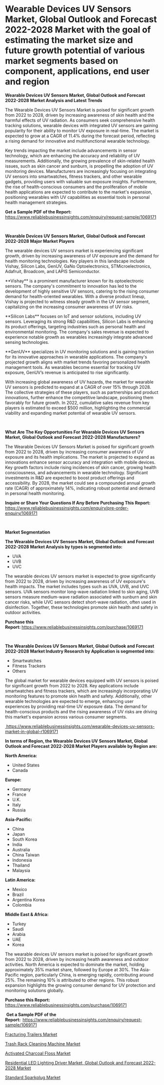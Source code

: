 <p><h1>Wearable Devices UV Sensors Market, Global Outlook and Forecast 2022-2028 Market with the goal of estimating the market size and future growth potential of various market segments based on component, applications, end user and region</h1></p><p><strong>Wearable Devices UV Sensors Market, Global Outlook and Forecast 2022-2028 Market Analysis and Latest Trends</strong></p>
<p><p>The Wearable Devices UV Sensors Market is poised for significant growth from 2022 to 2028, driven by increasing awareness of skin health and the harmful effects of UV radiation. As consumers seek comprehensive health tracking solutions, wearable devices with integrated UV sensors are gaining popularity for their ability to monitor UV exposure in real-time. The market is expected to grow at a CAGR of 11.4% during the forecast period, reflecting a rising demand for innovative and multifunctional wearable technology.</p><p>Key trends impacting the market include advancements in sensor technology, which are enhancing the accuracy and reliability of UV measurements. Additionally, the growing prevalence of skin-related health issues, such as skin cancer and sunburn, is propelling the adoption of UV monitoring devices. Manufacturers are increasingly focusing on integrating UV sensors into smartwatches, fitness trackers, and other wearable gadgets, providing users with valuable sun exposure insights. Furthermore, the rise of health-conscious consumers and the proliferation of mobile health applications are expected to contribute to the market's expansion, positioning wearables with UV capabilities as essential tools in personal health management strategies.</p></p>
<p><strong>Get a Sample PDF of the Report:&nbsp;</strong> <a href="https://www.reliablebusinessinsights.com/enquiry/request-sample/1069171">https://www.reliablebusinessinsights.com/enquiry/request-sample/1069171</a></p>
<p>&nbsp;</p>
<p><strong>Wearable Devices UV Sensors Market, Global Outlook and Forecast 2022-2028 Major Market Players</strong></p>
<p><p>The wearable devices UV sensors market is experiencing significant growth, driven by increasing awareness of UV exposure and the demand for health monitoring technologies. Key players in this landscape include Vishay, Silicon Labs, GenUV, GaNo Optoelectronics, STMicroelectronics, Adafruit, Broadcom, and LAPIS Semiconductor.</p><p>**Vishay** is a prominent manufacturer known for its optoelectronic sensors. The company's commitment to innovation has led to the development of highly sensitive UV sensors, catering to the rising consumer demand for health-oriented wearables. With a diverse product lineup, Vishay is projected to witness steady growth in the UV sensor segment, capitalizing on the increasing consumer awareness of UV risks.</p><p>**Silicon Labs** focuses on IoT and sensor solutions, including UV sensors. Leveraging its strong R&D capabilities, Silicon Labs is enhancing its product offerings, targeting industries such as personal health and environmental monitoring. The company's sales revenue is expected to experience notable growth as wearables increasingly integrate advanced sensing technologies.</p><p>**GenUV** specializes in UV monitoring solutions and is gaining traction for its innovative approaches in wearable applications. The company's projected growth aligns with market trends favoring personalized health management tools. As wearables become essential for tracking UV exposure, GenUV’s revenue is anticipated to rise significantly.</p><p>With increasing global awareness of UV hazards, the market for wearable UV sensors is predicted to expand at a CAGR of over 15% through 2028. The collective strategies of these players, such as partnerships and product innovations, further enhance the competitive landscape, positioning them favorably for future growth. In 2022, cumulative sales revenue from key players is estimated to exceed $500 million, highlighting the commercial viability and expanding market potential of wearable UV sensors.</p></p>
<p>&nbsp;</p>
<p><strong>What Are The Key Opportunities For Wearable Devices UV Sensors Market, Global Outlook and Forecast 2022-2028 Manufacturers?</strong></p>
<p><p>The Wearable Devices UV Sensors Market is poised for significant growth from 2022 to 2028, driven by increasing consumer awareness of UV exposure and its health implications. The market is projected to expand as innovations enhance sensor accuracy and integration with mobile devices. Key growth factors include rising incidences of skin cancer, growing health consciousness, and advancements in wearable technology. Significant investments in R&D are expected to boost product offerings and accessibility. By 2028, the market could see a compounded annual growth rate (CAGR) of approximately 14%, indicating robust potential and demand in personal health monitoring.</p></p>
<p><strong>Inquire or Share Your Questions If Any Before Purchasing This Report:</strong> <a href="https://www.reliablebusinessinsights.com/enquiry/pre-order-enquiry/1069171">https://www.reliablebusinessinsights.com/enquiry/pre-order-enquiry/1069171</a></p>
<p>&nbsp;</p>
<p><strong>Market Segmentation</strong></p>
<p><strong>The Wearable Devices UV Sensors Market, Global Outlook and Forecast 2022-2028 Market Analysis by types is segmented into:</strong></p>
<p><ul><li>UVA</li><li>UVB</li><li>UVC</li></ul></p>
<p><p>The wearable devices UV sensors market is expected to grow significantly from 2022 to 2028, driven by increasing awareness of UV exposure's health impacts. The market includes types such as UVA, UVB, and UVC sensors. UVA sensors monitor long-wave radiation linked to skin aging, UVB sensors measure medium-wave radiation associated with sunburn and skin cancer risks, while UVC sensors detect short-wave radiation, often used in disinfection. Together, these technologies promote skin health and safety in outdoor activities.</p></p>
<p><strong>Purchase this Report:&nbsp;</strong><a href="https://www.reliablebusinessinsights.com/purchase/1069171">https://www.reliablebusinessinsights.com/purchase/1069171</a></p>
<p>&nbsp;</p>
<p><strong>The Wearable Devices UV Sensors Market, Global Outlook and Forecast 2022-2028 Market Industry Research by Application is segmented into:</strong></p>
<p><ul><li>Smartwatches</li><li>Fitness Trackers</li><li>Others</li></ul></p>
<p><p>The global market for wearable devices equipped with UV sensors is poised for significant growth from 2022 to 2028. Key applications include smartwatches and fitness trackers, which are increasingly incorporating UV monitoring features to promote skin health and safety. Additionally, other wearable technologies are expected to emerge, enhancing user experiences by providing real-time UV exposure data. The demand for health-conscious products and the rising awareness of UV risks are driving this market's expansion across various consumer segments.</p></p>
<p><a href="https://www.reliablebusinessinsights.com/wearable-devices-uv-sensors-market-in-global-r1069171">&nbsp;https://www.reliablebusinessinsights.com/wearable-devices-uv-sensors-market-in-global-r1069171</a></p>
<p><strong>In terms of Region, the Wearable Devices UV Sensors Market, Global Outlook and Forecast 2022-2028 Market Players available by Region are:</strong></p>
<p>
    <p> <strong> North America: </strong>
        <ul>
            <li>United States</li>
            <li>Canada</li>
        </ul>
        </p> 
    <p> <strong> Europe: </strong>
        <ul>
            <li>Germany</li>
            <li>France</li>
            <li>U.K.</li>
            <li>Italy</li>
            <li>Russia</li>
        </ul>
        </p> 
    <p> <strong> Asia-Pacific: </strong>
        <ul>
            <li>China</li>
            <li>Japan</li>
            <li>South Korea</li>
            <li>India</li>
            <li>Australia</li>
            <li>China Taiwan</li>
            <li>Indonesia</li>
            <li>Thailand</li>
            <li>Malaysia</li>
        </ul>
        </p> 
    <p> <strong> Latin America: </strong>
        <ul>
            <li>Mexico</li>
            <li>Brazil</li>
            <li>Argentina Korea</li>
            <li>Colombia</li>
        </ul>
        </p> 
    <p> <strong> Middle East & Africa: </strong>
        <ul>
            <li>Turkey</li>
            <li>Saudi</li>
            <li>Arabia</li>
            <li>UAE</li>
            <li>Korea</li>
        </ul>
    </p>
    </p>
<p><p>The wearable devices UV sensors market is poised for significant growth from 2022 to 2028, driven by increasing health awareness and outdoor activities. North America is expected to dominate the market, holding approximately 35% market share, followed by Europe at 30%. The Asia-Pacific region, particularly China, is emerging rapidly, contributing around 25%. The remaining 10% is attributed to other regions. This robust expansion highlights the growing consumer demand for UV protection and monitoring solutions globally.</p></p>
<p><strong>Purchase this Report: </strong><a href="https://www.reliablebusinessinsights.com/purchase/1069171">https://www.reliablebusinessinsights.com/purchase/1069171</a></p>
<p>&nbsp;<strong>Get a Sample PDF of the Report:&nbsp;&nbsp;</strong><a href="https://www.reliablebusinessinsights.com/enquiry/request-sample/1069171">https://www.reliablebusinessinsights.com/enquiry/request-sample/1069171</a></p>
<p><strong></strong></p>
<p><p><a href="https://medium.com/@teguhbavarian07_99894/global-fracturing-trailers-industry-research-report-competitive-landscape-market-size-regional-3f5cc9deb747">Fracturing Trailers Market</a></p><p><a href="https://medium.com/@teguhbavarian07_99894/market-forecast-global-trash-rack-cleaning-machine-trends-and-impact-analysis-2024-2031-by-427f52c21896">Trash Rack Cleaning Machine Market</a></p><p><a href="https://www.linkedin.com/pulse/activated-charcoal-floss-industry-sector-market-dynamics-sdtwc?trackingId=fDCal2IiQEKnsAG0QNUt6Q%3D%3D">Activated Charcoal Floss Market</a></p><p><a href="https://github.com/wwwkeltoum/Market-Research-Report-List-4/blob/main/residential-led-lighting-driver-market-global-outlook-and-forecast-2022-2028-market.md">Residential LED Lighting Driver Market, Global Outlook and Forecast 2022-2028 Market</a></p><p><a href="https://issuu.com/reportprime-2/docs/standard-sparkplug-market-size-2030_91e5e979e9a5c1">Standard Sparkplug Market</a></p></p>